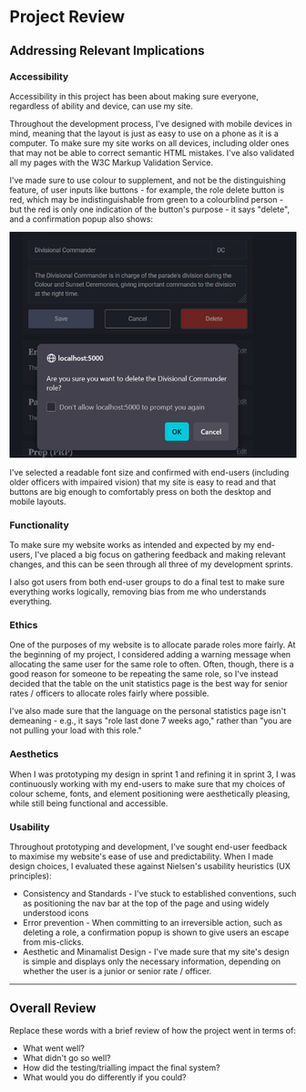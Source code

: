 # Project Review

## Addressing Relevant Implications

### Accessibility

Accessibility in this project has been about making sure everyone, regardless of ability and device, can use my site.

Throughout the development process, I've designed with mobile devices in mind, meaning that the layout is just as easy to use on a phone as it is a computer. To make sure my site works on all devices, including older ones that may not be able to correct semantic HTML mistakes. I've also validated all my pages with the W3C Markup Validation Service.

I've made sure to use colour to supplement, and not be the distinguishing feature, of user inputs like buttons - for example, the role delete button is red, which may be indistinguishable from green to a colourblind person - but the red is only one indication of the button's purpose - it says "delete", and a confirmation popup also shows:

![Confirmation popup for delete](screenshots/review_confirm.png)

I've selected a readable font size and confirmed with end-users (including older officers with impaired vision) that my site is easy to read and that buttons are big enough to comfortably press on both the desktop and mobile layouts.

### Functionality

To make sure my website works as intended and expected by my end-users, I've placed a big focus on gathering feedback and making relevant changes, and this can be seen through all three of my development sprints.

I also got users from both end-user groups to do a final test to make sure everything works logically, removing bias from me who understands everything.


### Ethics

One of the purposes of my website is to allocate parade roles more fairly. At the beginning of my project, I considered adding a warning message when allocating the same user for the same role to often. Often, though, there is a good reason for someone to be repeating the same role, so I've instead decided that the table on the unit statistics page is the best way for senior rates / officers to allocate roles fairly where possible.

I've also made sure that the language on the personal statistics page isn't demeaning - e.g., it says "role last done 7 weeks ago," rather than "you are not pulling your load with this role."


### Aesthetics

When I was prototyping my design in sprint 1 and refining it in sprint 3, I was continuously working with my end-users to make sure that my choices of colour scheme, fonts, and element positioning were aesthetically pleasing, while still being functional and accessible.


### Usability

Throughout prototyping and development, I've sought end-user feedback to maximise my website's ease of use and predictability. When I made design choices, I evaluated these against Nielsen's usability heuristics (UX principles):

- Consistency and Standards - I've stuck to established conventions, such as positioning the nav bar at the top of the page and using widely understood icons
- Error prevention - When committing to an irreversible action, such as deleting a role, a confirmation popup is shown to give users an escape from mis-clicks.
- Aesthetic and Minamalist Design - I've made sure that my site's design is simple and displays only the necessary information, depending on whether the user is a junior or senior rate / officer.

---

## Overall Review

Replace these words with a brief review of how the project went in terms of:
- What went well?
- What didn't go so well?
- How did the testing/trialling impact the final system?
- What would you do differently if you could?

